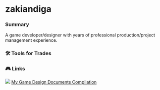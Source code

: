 # zakiandiga
 
### Summary
A game developer/designer with years of professional production/project management experience.

### :hammer_and_wrench: Tools for Trades

### :video_game: Links

<a href="https://theremy.itch.io/"><img src="https://static.itch.io/images/logo-white-new.svg"/></a>
[My Game Design Documents Compilation](https://app.milanote.com/1Nl8651I9p2Uda?p=VXErRkFthAc)
